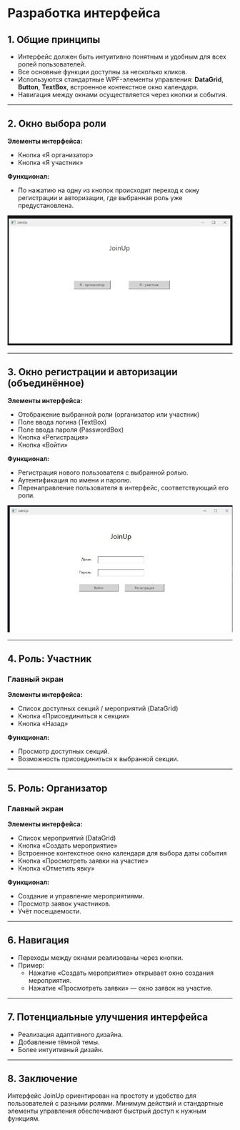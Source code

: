 ﻿
# Разработка интерфейса

## 1. Общие принципы
- Интерфейс должен быть интуитивно понятным и удобным для всех ролей пользователей.
- Все основные функции доступны за несколько кликов.
- Используются стандартные WPF-элементы управления: **DataGrid**, **Button**, **TextBox**, встроенное контекстное окно календаря.
- Навигация между окнами осуществляется через кнопки и события.

---

## 2. Окно выбора роли
**Элементы интерфейса:**
- Кнопка «Я организатор»
- Кнопка «Я участник»

**Функционал:**
- По нажатию на одну из кнопок происходит переход к окну регистрации и авторизации, где выбранная роль уже предустановлена.


![Стартовое окно](Images/change-role.jpg)

---

## 3. Окно регистрации и авторизации (объединённое)
**Элементы интерфейса:**
- Отображение выбранной роли (организатор или участник)
- Поле ввода логина (TextBox)
- Поле ввода пароля (PasswordBox)
- Кнопка «Регистрация»
- Кнопка «Войти»

**Функционал:**
- Регистрация нового пользователя с выбранной ролью.
- Аутентификация по имени и паролю.
- Перенаправление пользователя в интерфейс, соответствующий его роли.

![Окно регистрации и авторизации](Images/authorization-registration.jpg)

---

## 4. Роль: Участник

### Главный экран
**Элементы интерфейса:**
- Список доступных секций / мероприятий (DataGrid)
- Кнопка «Присоединиться к секции»
- Кнопка «Назад»

**Функционал:**
- Просмотр доступных секций.
- Возможность присоединиться к выбранной секции.

---

## 5. Роль: Организатор

### Главный экран
**Элементы интерфейса:**
- Список мероприятий (DataGrid)
- Кнопка «Создать мероприятие»
- Встроенное контекстное окно календаря для выбора даты события
- Кнопка «Просмотреть заявки на участие»
- Кнопка «Отметить явку»

**Функционал:**
- Создание и управление мероприятиями.
- Просмотр заявок участников.
- Учёт посещаемости.

---

## 6. Навигация
- Переходы между окнами реализованы через кнопки.
- Пример:  
  - Нажатие «Создать мероприятие» открывает окно создания мероприятия.  
  - Нажатие «Просмотреть заявки» — окно заявок на участие.

---

## 7. Потенциальные улучшения интерфейса
- Реализация адаптивного дизайна.
- Добавление тёмной темы.
- Более интуитивный дизайн.

---

## 8. Заключение
Интерфейс JoinUp ориентирован на простоту и удобство для пользователей с разными ролями. Минимум действий и стандартные элементы управления обеспечивают быстрый доступ к нужным функциям.

